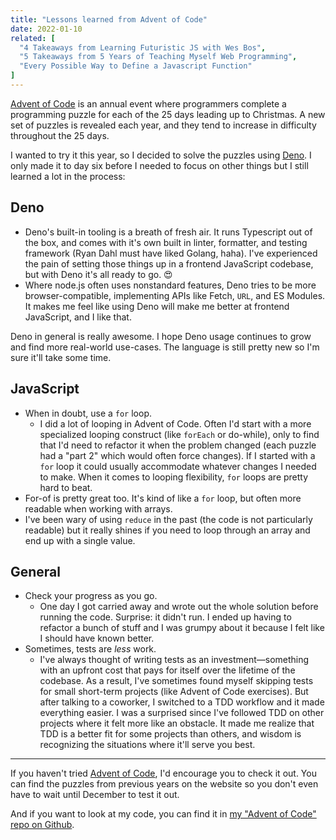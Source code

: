```yaml
---
title: "Lessons learned from Advent of Code"
date: 2022-01-10
related: [
  "4 Takeaways from Learning Futuristic JS with Wes Bos",
  "5 Takeaways from 5 Years of Teaching Myself Web Programming",
  "Every Possible Way to Define a Javascript Function"
]
---
```

[Advent of Code](https://adventofcode.com) is an annual event where programmers complete a programming puzzle for each of the 25 days leading up to Christmas. A new set of puzzles is revealed each year, and they tend to increase in difficulty throughout the 25 days.

I wanted to try it this year, so I decided to solve the puzzles using [Deno](https://deno.land/). I only made it to day six before I needed to focus on other things but I still learned a lot in the process:


## Deno

* Deno's built-in tooling is a breath of fresh air. It runs Typescript out of the box, and comes with it's own built in linter, formatter, and testing framework (Ryan Dahl must have liked Golang, haha). I've experienced the pain of setting those things up in a frontend JavaScript codebase, but with Deno it's all ready to go. 😍
* Where node.js often uses nonstandard features, Deno tries to be more browser-compatible, implementing APIs like Fetch, `URL`, and ES Modules. It makes me feel like using Deno will make me better at frontend JavaScript, and I like that.

Deno in general is really awesome. I hope Deno usage continues to grow and find more real-world use-cases. The language is still pretty new so I'm sure it'll take some time.

## JavaScript

* When in doubt, use a `for` loop.
  * I did a lot of looping in Advent of Code. Often I'd start with a more specialized looping construct (like `forEach` or do-while), only to find that I'd need to refactor it when the problem changed (each puzzle had a "part 2" which would often force changes). If I started with a `for` loop it could usually accommodate whatever changes I needed to make. When it comes to looping flexibility, `for` loops are pretty hard to beat.
* For-of is pretty great too. It's kind of like a `for` loop, but often more readable when working with arrays.
* I've been wary of using `reduce` in the past (the code is not particularly readable) but it really shines if you need to loop through an array and end up with a single value.

## General

* Check your progress as you go.
  * One day I got carried away and wrote out the whole solution before running the code. Surprise: it didn't run. I ended up having to refactor a bunch of stuff and I was grumpy about it because I felt like I should have known better.
* Sometimes, tests are *less* work.
	* I've always thought of writing tests as an investment—something with an upfront cost that pays for itself over the lifetime of the codebase. As a result, I've sometimes found myself skipping tests for small short-term projects (like Advent of Code exercises). But after talking to a coworker, I switched to a TDD workflow and it made everything easier. I was a surprised since I've followed TDD on other projects where it felt more like an obstacle. It made me realize that TDD is a better fit for some projects than others, and wisdom is recognizing the situations where it'll serve you best.


<hr class="section-divider" />

If you haven't tried [Advent of Code](https://adventofcode.com), I'd encourage you to check it out. You can find the puzzles from previous years on the website so you don't even have to wait until December to test it out.

And if you want to look at my code, you can find it in [my "Advent of Code" repo on Github](https://github.com/bryanbraun/advent-of-code).

